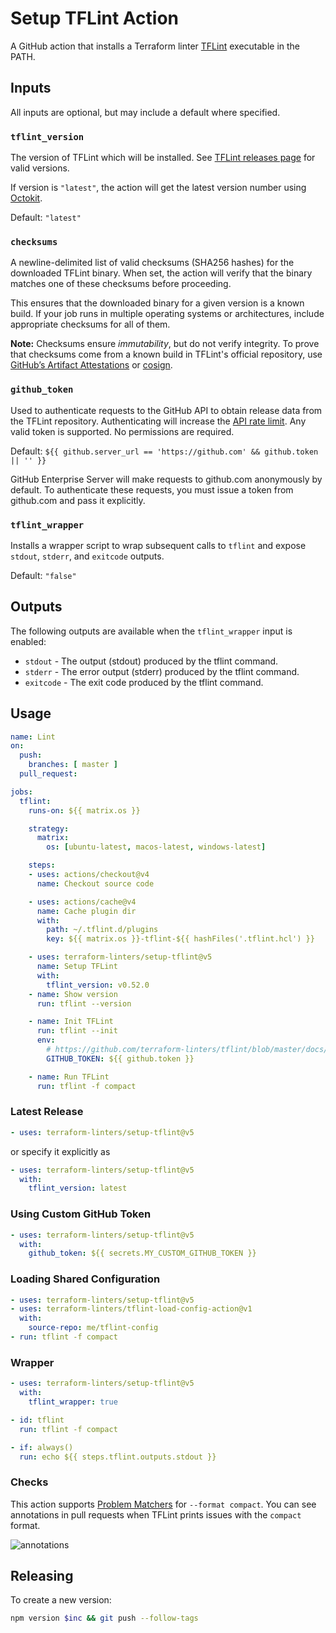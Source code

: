 # Setup TFLint Action

A GitHub action that installs a Terraform linter [TFLint](https://github.com/terraform-linters/tflint) executable in the PATH.

## Inputs

All inputs are optional, but may include a default where specified.

### `tflint_version`

The version of TFLint which will be installed. See [TFLint releases page](https://github.com/terraform-linters/tflint/releases) for valid versions.

If version is `"latest"`, the action will get the latest version number using [Octokit](https://octokit.github.io/rest.js/).

Default: `"latest"`

### `checksums`

A newline-delimited list of valid checksums (SHA256 hashes) for the downloaded TFLint binary. When set, the action will verify that the binary matches one of these checksums before proceeding.

This ensures that the downloaded binary for a given version is a known build. If your job runs in multiple operating systems or architectures, include appropriate checksums for all of them.

**Note:** Checksums ensure _immutability_, but do not verify integrity. To prove that checksums come from a known build in TFLint's official repository, use [GitHub’s Artifact Attestations](https://github.com/terraform-linters/tflint?tab=readme-ov-file#github-cli-recommended) or [cosign](https://github.com/terraform-linters/tflint?tab=readme-ov-file#cosign).


### `github_token`

Used to authenticate requests to the GitHub API to obtain release data from the TFLint repository. Authenticating will increase the [API rate limit](https://developer.github.com/v3/#rate-limiting). Any valid token is supported. No permissions are required.

Default: `${{ github.server_url == 'https://github.com' && github.token || '' }}`

GitHub Enterprise Server will make requests to github.com anonymously by default. To authenticate these requests, you must issue a token from github.com and pass it explicitly.

### `tflint_wrapper`

Installs a wrapper script to wrap subsequent calls to `tflint` and expose `stdout`, `stderr`, and `exitcode` outputs.

Default: `"false"`

## Outputs

The following outputs are available when the `tflint_wrapper` input is enabled:

- `stdout` - The output (stdout) produced by the tflint command.
- `stderr` - The error output (stderr) produced by the tflint command.
- `exitcode` - The exit code produced by the tflint command.

## Usage

```yaml
name: Lint
on:
  push:
    branches: [ master ]
  pull_request:

jobs:
  tflint:
    runs-on: ${{ matrix.os }}

    strategy:
      matrix:
        os: [ubuntu-latest, macos-latest, windows-latest]

    steps:
    - uses: actions/checkout@v4
      name: Checkout source code

    - uses: actions/cache@v4
      name: Cache plugin dir
      with:
        path: ~/.tflint.d/plugins
        key: ${{ matrix.os }}-tflint-${{ hashFiles('.tflint.hcl') }}

    - uses: terraform-linters/setup-tflint@v5
      name: Setup TFLint
      with:
        tflint_version: v0.52.0
    - name: Show version
      run: tflint --version

    - name: Init TFLint
      run: tflint --init
      env:
        # https://github.com/terraform-linters/tflint/blob/master/docs/user-guide/plugins.md#avoiding-rate-limiting
        GITHUB_TOKEN: ${{ github.token }}

    - name: Run TFLint
      run: tflint -f compact
```

### Latest Release

```yaml
- uses: terraform-linters/setup-tflint@v5
```
or specify it explicitly as
```yaml
- uses: terraform-linters/setup-tflint@v5
  with:
    tflint_version: latest
```

### Using Custom GitHub Token

```yaml
- uses: terraform-linters/setup-tflint@v5
  with:
    github_token: ${{ secrets.MY_CUSTOM_GITHUB_TOKEN }}
```

### Loading Shared Configuration

```yaml
- uses: terraform-linters/setup-tflint@v5
- uses: terraform-linters/tflint-load-config-action@v1
  with:
    source-repo: me/tflint-config
- run: tflint -f compact
```

### Wrapper

```yaml
- uses: terraform-linters/setup-tflint@v5
  with:
    tflint_wrapper: true

- id: tflint
  run: tflint -f compact

- if: always()
  run: echo ${{ steps.tflint.outputs.stdout }}
```

### Checks

This action supports [Problem Matchers](https://github.com/actions/toolkit/blob/main/docs/problem-matchers.md) for `--format compact`. You can see annotations in pull requests when TFLint prints issues with the `compact` format.

![annotations](annotations.png)

## Releasing

To create a new version:

```sh
npm version $inc && git push --follow-tags
```
